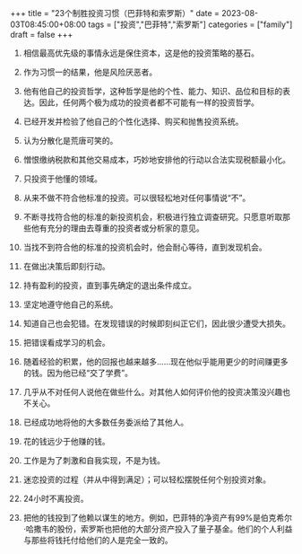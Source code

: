 +++
title = "23个制胜投资习惯（巴菲特和索罗斯）"
date = 2023-08-03T08:45:00+08:00
tags = ["投资","巴菲特","索罗斯"]
categories = ["family"]
draft = false
+++


1. 相信最高优先级的事情永远是保住资本，这是他的投资策略的基石。

2. 作为习惯一的结果，他是风险厌恶者。

3. 他有他自己的投资哲学，这种哲学是他的个性、能力、知识、品位和目标的表达。因此，任何两个极为成功的投资者都不可能有一样的投资哲学。

4. 已经开发并检验了他自己的个性化选择、购买和抛售投资系统。

5. 认为分散化是荒唐可笑的。

6. 憎恨缴纳税款和其他交易成本，巧妙地安排他的行动以合法实现税额最小化。

7. 只投资于他懂的领域。

8. 从来不做不符合他标准的投资。可以很轻松地对任何事情说“不”。

9. 不断寻找符合他的标准的新投资机会，积极进行独立调查研究。只愿意听取那些他有充分的理由去尊重的投资者或分析家的意见。

10. 当找不到符合他的标准的投资机会时，他会耐心等待，直到发现机会。

11. 在做出决策后即刻行动。

12. 持有盈利的投资，直到事先确定的退出条件成立。

13. 坚定地遵守他自己的系统。

14. 知道自己也会犯错。在发现错误的时候即刻纠正它们，因此很少遭受大损失。

15. 把错误看成学习的机会。

16. 随着经验的积累，他的回报也越来越多……现在他似乎能用更少的时间赚更多的钱。因为他已经“交了学费”。

17. 几乎从不对任何人说他在做些什么。对其他人如何评价他的投资决策没兴趣也不关心。

18. 已经成功地将他的大多数任务委派给了其他人。

19. 花的钱远少于他赚的钱。

20. 工作是为了刺激和自我实现，不是为钱。

21. 迷恋投资的过程（并从中得到满足）；可以轻松摆脱任何个别投资对象。

22. 24小时不离投资。

23. 把他的钱投到了他赖以谋生的地方。例如，巴菲特的净资产有99%是伯克希尔·哈撒韦的股份，索罗斯也把他的大部分资产投入了量子基金。他们的个人利益与那些将钱托付给他们的人是完全一致的。